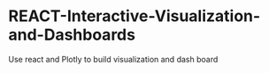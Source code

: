 # REACT-Interactive-Visualization-and-Dashboards
Use react and Plotly to build visualization and dash board
